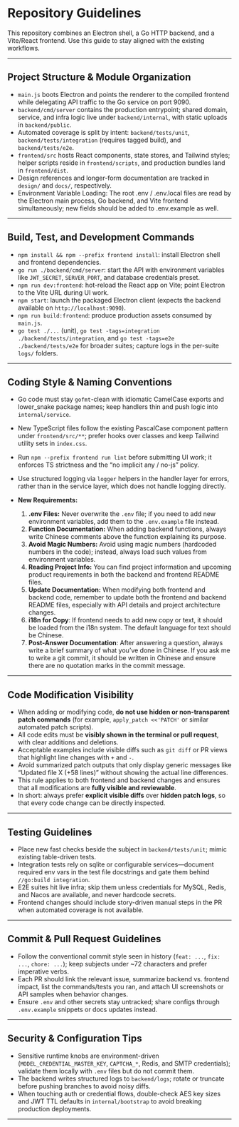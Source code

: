 # **Repository Guidelines**

This repository combines an Electron shell, a Go HTTP backend, and a Vite/React frontend. Use this guide to stay aligned with the existing workflows.

---

## Project Structure & Module Organization

* `main.js` boots Electron and points the renderer to the compiled frontend while delegating API traffic to the Go service on port 9090.
* `backend/cmd/server` contains the production entrypoint; shared domain, service, and infra logic live under `backend/internal`, with static uploads in `backend/public`.
* Automated coverage is split by intent: `backend/tests/unit`, `backend/tests/integration` (requires tagged build), and `backend/tests/e2e`.
* `frontend/src` hosts React components, state stores, and Tailwind styles; helper scripts reside in `frontend/scripts`, and production bundles land in `frontend/dist`.
* Design references and longer-form documentation are tracked in `design/` and `docs/`, respectively.
* Environment Variable Loading: The root .env / .env.local files are read by the Electron main process, Go backend, and Vite frontend simultaneously; new fields should be added to .env.example as well.

---

## Build, Test, and Development Commands

* `npm install && npm --prefix frontend install`: install Electron shell and frontend dependencies.
* `go run ./backend/cmd/server`: start the API with environment variables like `JWT_SECRET`, `SERVER_PORT`, and database credentials preset.
* `npm run dev:frontend`: hot-reload the React app on Vite; point Electron to the Vite URL during UI work.
* `npm start`: launch the packaged Electron client (expects the backend available on `http://localhost:9090`).
* `npm run build:frontend`: produce production assets consumed by `main.js`.
* `go test ./...` (unit), `go test -tags=integration ./backend/tests/integration`, and `go test -tags=e2e ./backend/tests/e2e` for broader suites; capture logs in the per-suite `logs/` folders.

---

## Coding Style & Naming Conventions

* Go code must stay `gofmt`-clean with idiomatic CamelCase exports and lower_snake package names; keep handlers thin and push logic into `internal/service`.
* New TypeScript files follow the existing PascalCase component pattern under `frontend/src/**`; prefer hooks over classes and keep Tailwind utility sets in `index.css`.
* Run `npm --prefix frontend run lint` before submitting UI work; it enforces TS strictness and the “no implicit any / no-js” policy.
* Use structured logging via `logger` helpers in the handler layer for errors, rather than in the service layer, which does not handle logging directly.
* **New Requirements:**

  1. **.env Files:** Never overwrite the `.env` file; if you need to add new environment variables, add them to the `.env.example` file instead.
  2. **Function Documentation:** When adding backend functions, always write Chinese comments above the function explaining its purpose.
  3. **Avoid Magic Numbers:** Avoid using magic numbers (hardcoded numbers in the code); instead, always load such values from environment variables.
  4. **Reading Project Info:** You can find project information and upcoming product requirements in both the backend and frontend README files.
  5. **Update Documentation:** When modifying both frontend and backend code, remember to update both the frontend and backend README files, especially with API details and project architecture changes.
  6. **i18n for Copy**: If frontend needs to add new copy or text, it should be loaded from the i18n system. The default language for text should be Chinese.
  7. **Post-Answer Documentation**: After answering a question, always write a brief summary of what you’ve done in Chinese. If you ask me to write a git commit, it should be written in Chinese and ensure there are no quotation marks in the commit message.

---

## Code Modification Visibility

* When adding or modifying code, **do not use hidden or non-transparent patch commands** (for example, `apply_patch <<'PATCH'` or similar automated patch scripts).
* All code edits must be **visibly shown in the terminal or pull request**, with clear additions and deletions.
* Acceptable examples include visible diffs such as `git diff` or PR views that highlight line changes with `+` and `-`.
* Avoid summarized patch outputs that only display generic messages like “Updated file X (+58 lines)” without showing the actual line differences.
* This rule applies to both frontend and backend changes and ensures that all modifications are **fully visible and reviewable**.
* In short: always prefer **explicit visible diffs** over **hidden patch logs**, so that every code change can be directly inspected.

---

## Testing Guidelines

* Place new fast checks beside the subject in `backend/tests/unit`; mimic existing table-driven tests.
* Integration tests rely on sqlite or configurable services—document required env vars in the test file docstrings and gate them behind `//go:build integration`.
* E2E suites hit live infra; skip them unless credentials for MySQL, Redis, and Nacos are available, and never hardcode secrets.
* Frontend changes should include story-driven manual steps in the PR when automated coverage is not available.

---

## Commit & Pull Request Guidelines

* Follow the conventional commit style seen in history (`feat: ...`, `fix: ...`, `chore: ...`); keep subjects under ~72 characters and prefer imperative verbs.
* Each PR should link the relevant issue, summarize backend vs. frontend impact, list the commands/tests you ran, and attach UI screenshots or API samples when behavior changes.
* Ensure `.env` and other secrets stay untracked; share configs through `.env.example` snippets or docs updates instead.

---

## Security & Configuration Tips

* Sensitive runtime knobs are environment-driven (`MODEL_CREDENTIAL_MASTER_KEY`, `CAPTCHA_*`, Redis, and SMTP credentials); validate them locally with `.env` files but do not commit them.
* The backend writes structured logs to `backend/logs`; rotate or truncate before pushing branches to avoid noisy diffs.
* When touching auth or credential flows, double-check AES key sizes and JWT TTL defaults in `internal/bootstrap` to avoid breaking production deployments.

---
